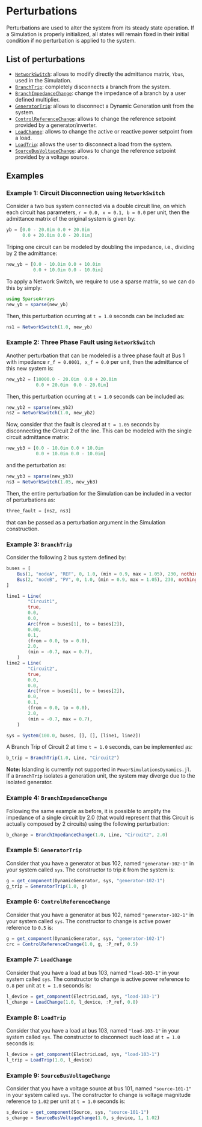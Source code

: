 # Perturbations

Perturbations are used to alter the system from its steady state operation. If a Simulation is properly initialized, all states will remain fixed in their initial condition if no perturbation is applied to the system.

## List of perturbations

- [`NetworkSwitch`](@ref): allows to modify directly the admittance matrix, `Ybus`, used in the Simulation.
- [`BranchTrip`](@ref): completely disconnects a branch from the system.
- [`BranchImpedanceChange`](@ref): change the impedance of a branch by a user defined multiplier. 
- [`GeneratorTrip`](@ref): allows to disconnect a Dynamic Generation unit from the system.
- [`ControlReferenceChange`](@ref): allows to change the reference setpoint provided by a generator/inverter.
- [`LoadChange`](@ref): allows to change the active or reactive power setpoint from a load.
- [`LoadTrip`](@ref): allows the user to disconnect a load from the system.
- [`SourceBusVoltageChange`](@ref): allows to change the reference setpoint provided by a voltage source.

## Examples

### Example 1: Circuit Disconnection using `NetworkSwitch`

Consider a two bus system connected via a double circuit line, on which each circuit has parameters, `r = 0.0, x = 0.1, b = 0.0` per unit, then the admittance matrix of the original system is given by:

```julia
yb = [0.0 - 20.0im 0.0 + 20.0im
      0.0 + 20.0im 0.0 - 20.0im]
```

Triping one circuit can be modeled by doubling the impedance, i.e., dividing by 2 the admittance:

```julia
new_yb = [0.0 - 10.0im 0.0 + 10.0im
          0.0 + 10.0im 0.0 - 10.0im]
```
To apply a Network Switch, we require to use a sparse matrix, so we can do this by simply:

```julia
using SparseArrays
new_yb = sparse(new_yb)
```

Then, this perturbation ocurring at ``t = 1.0`` seconds can be included as:
```julia
ns1 = NetworkSwitch(1.0, new_yb)
```

### Example 2: Three Phase Fault using `NetworkSwitch`

Another perturbation that can be modeled is a three phase fault at Bus 1 with impedance `r_f = 0.0001, x_f = 0.0` per unit, then the admittance of this new system is:

```julia
new_yb2 = [10000.0 - 20.0im  0.0 + 20.0im
           0.0 + 20.0im  0.0 - 20.0im]
```
Then, this perturbation ocurring at ``t = 1.0`` seconds can be included as:

```julia
new_yb2 = sparse(new_yb2)
ns2 = NetworkSwitch(1.0, new_yb2)
```

Now, consider that the fault is cleared at ``t = 1.05`` seconds by disconnecting the Circuit 2 of the line. This can be modeled with the single circuit admittance matrix:

```julia
new_yb3 = [0.0 - 10.0im 0.0 + 10.0im
           0.0 + 10.0im 0.0 - 10.0im]
```

and the perturbation as:

```julia
new_yb3 = sparse(new_yb3)
ns3 = NetworkSwitch(1.05, new_yb3)
```

Then, the entire perturbation for the Simulation can be included in a vector of perturbations as:

```julia
three_fault = [ns2, ns3]
```

that can be passed as a perturbation argument in the Simulation construction.


### Example 3: `BranchTrip`

Consider the following 2 bus system defined by:

```julia
buses = [
    Bus(1, "nodeA", "REF", 0, 1.0, (min = 0.9, max = 1.05), 230, nothing, nothing),
    Bus(2, "nodeB", "PV", 0, 1.0, (min = 0.9, max = 1.05), 230, nothing, nothing),
]

line1 = Line(
        "Circuit1",
        true,
        0.0,
        0.0,
        Arc(from = buses[1], to = buses[2]),
        0.00,
        0.1,
        (from = 0.0, to = 0.0),
        2.0,
        (min = -0.7, max = 0.7),
    )
line2 = Line(
        "Circuit2",
        true,
        0.0,
        0.0,
        Arc(from = buses[1], to = buses[2]),
        0.0,
        0.1,
        (from = 0.0, to = 0.0),
        2.0,
        (min = -0.7, max = 0.7),
    )

sys = System(100.0, buses, [], [], [line1, line2])
```

A Branch Trip of Circuit 2 at time ``t = 1.0`` seconds, can be implemented as:

```julia
b_trip = BranchTrip(1.0, Line, "Circuit2")
```

**Note:** Islanding is currently not supported in `PowerSimulationsDynamics.jl`. If a `BranchTrip` isolates a generation unit, the system may diverge due to the isolated generator.

### Example 4: `BranchImpedanceChange`

Following the same example as before, it is possible to amplify the impedance of a single circuit by 2.0 (that would represent that this Circuit is actually composed by 2 circuits) using the following perturbation:
```julia
b_change = BranchImpedanceChange(1.0, Line, "Circuit2", 2.0)
```

### Example 5: `GeneratorTrip`

Consider that you have a generator at bus 102, named `"generator-102-1"` in your system called `sys`. The constructor to trip it from the system is:

```julia
g = get_component(DynamicGenerator, sys, "generator-102-1")
g_trip = GeneratorTrip(1.0, g)
```
### Example 6: `ControlReferenceChange`

Consider that you have a generator at bus 102, named `"generator-102-1"` in your system called `sys`. The constructor to change is active power reference to `0.5` is:

```julia
g = get_component(DynamicGenerator, sys, "generator-102-1")
crc = ControlReferenceChange(1.0, g, :P_ref, 0.5)
```

### Example 7: `LoadChange`

Consider that you have a load at bus 103, named `"load-103-1"` in your system called `sys`. The constructor to change is active power reference to `0.8` per unit at ``t = 1.0`` seconds is:

```julia
l_device = get_component(ElectricLoad, sys, "load-103-1")
l_change = LoadChange(1.0, l_device, :P_ref, 0.8)
```

### Example 8: `LoadTrip`

Consider that you have a load at bus 103, named `"load-103-1"` in your system called `sys`. The constructor to disconnect such load at ``t = 1.0`` seconds is:

```julia
l_device = get_component(ElectricLoad, sys, "load-103-1")
l_trip = LoadTrip(1.0, l_device)
```

### Example 9: `SourceBusVoltageChange`

Consider that you have a voltage source at bus 101, named `"source-101-1"` in your system called `sys`. The constructor to change is voltage magnitude reference to `1.02` per unit at ``t = 1.0`` seconds is:

```julia
s_device = get_component(Source, sys, "source-101-1")
s_change = SourceBusVoltageChange(1.0, s_device, 1, 1.02)
```